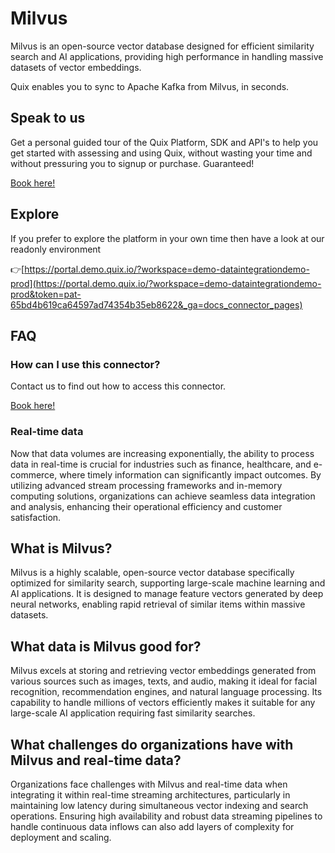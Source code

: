 <!--[tech-name]-->
# Milvus

<!--[blurb-about-tech]-->
Milvus is an open-source vector database designed for efficient similarity search and AI applications, providing high performance in handling massive datasets of vector embeddings.

Quix enables you to sync to Apache Kafka <span id="to_or_from">from</span> <span id="techname">Milvus</span>, in seconds.

## Speak to us

Get a personal guided tour of the Quix Platform, SDK and API's to help you get started with assessing and using Quix, without wasting your time and without pressuring you to signup or purchase. Guaranteed!

[Book here!](https://quix.io/book-a-demo)


## Explore

If you prefer to explore the platform in your own time then have a look at our readonly environment

👉[https://portal.demo.quix.io/?workspace=demo-dataintegrationdemo-prod](https://portal.demo.quix.io/?workspace=demo-dataintegrationdemo-prod&token=pat-65bd4b619ca64597ad74354b35eb8622&_ga=docs_connector_pages)


## FAQ 

### How can I use this connector?

Contact us to find out how to access this connector.

[Book here!](https://quix.io/book-a-demo)

### Real-time data

Now that data volumes are increasing exponentially, the ability to process data in real-time is crucial for industries such as finance, healthcare, and e-commerce, where timely information can significantly impact outcomes. By utilizing advanced stream processing frameworks and in-memory computing solutions, organizations can achieve seamless data integration and analysis, enhancing their operational efficiency and customer satisfaction.

## What is <span id="techname">Milvus</span>?

<!--[tech-seo-text]-->
Milvus is a highly scalable, open-source vector database specifically optimized for similarity search, supporting large-scale machine learning and AI applications. It is designed to manage feature vectors generated by deep neural networks, enabling rapid retrieval of similar items within massive datasets.

## What data is <span id="techname">Milvus</span> good for?

<!--[tech-data-seo-text]-->
Milvus excels at storing and retrieving vector embeddings generated from various sources such as images, texts, and audio, making it ideal for facial recognition, recommendation engines, and natural language processing. Its capability to handle millions of vectors efficiently makes it suitable for any large-scale AI application requiring fast similarity searches.

## What challenges do organizations have with <span id="techname">Milvus</span> and real-time data?

<!--[tech-challenges-seo-text]-->
Organizations face challenges with Milvus and real-time data when integrating it within real-time streaming architectures, particularly in maintaining low latency during simultaneous vector indexing and search operations. Ensuring high availability and robust data streaming pipelines to handle continuous data inflows can also add layers of complexity for deployment and scaling.
